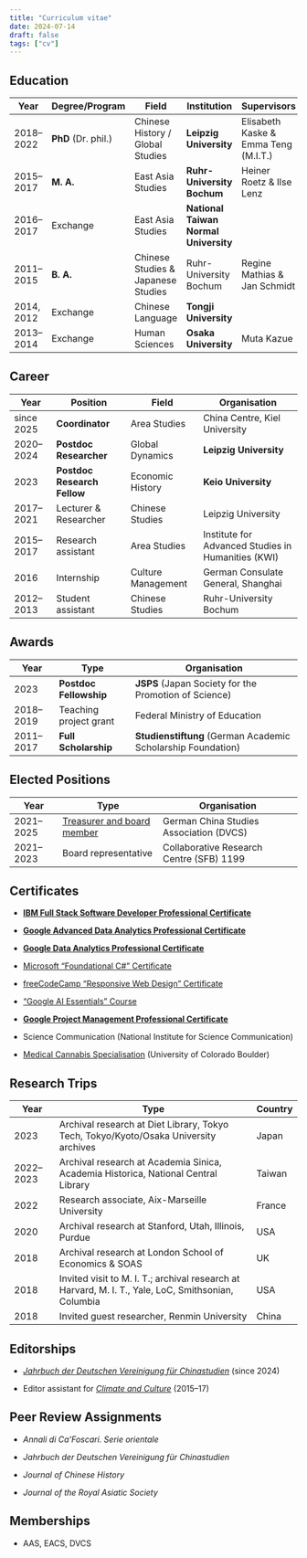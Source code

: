 ```yaml
---
title: "Curriculum vitae"
date: 2024-07-14
draft: false
tags: ["cv"]
---
```


## Education

| Year       | Degree/Program      | Field                              | Institution                           | Supervisors                          |
| ---------- | ------------------- | ---------------------------------- | ------------------------------------- | ------------------------------------ |
| 2018–2022  | **PhD** (Dr. phil.) | Chinese History / Global Studies   | **Leipzig University**                | Elisabeth Kaske & Emma Teng (M.I.T.) |
| 2015–2017  | **M. A.**           | East Asia Studies                  | **Ruhr-University Bochum**            | Heiner Roetz & Ilse Lenz             |
| 2016–2017  | Exchange            | East Asia Studies                  | **National Taiwan Normal University** |                                      |
| 2011–2015  | **B. A.**           | Chinese Studies & Japanese Studies | Ruhr-University Bochum                | Regine Mathias & Jan Schmidt         |
| 2014, 2012 | Exchange            | Chinese Language                   | **Tongji University**                 |                                      |
| 2013–2014  | Exchange            | Human Sciences                     | **Osaka University**                  | Muta Kazue                           |

## Career

| Year       | Position                    | Field              | Organisation                                       |
| ---------- | --------------------------- | ------------------ | -------------------------------------------------- |
| since 2025 | **Coordinator**             | Area Studies       | China Centre, Kiel University                      |
| 2020–2024  | **Postdoc Researcher**      | Global Dynamics    | **Leipzig University**                             |
| 2023       | **Postdoc Research Fellow** | Economic History   | **Keio University**                                |
| 2017–2021  | Lecturer & Researcher       | Chinese Studies    | Leipzig University                                 |
| 2015–2017  | Research assistant          | Area Studies       | Institute for Advanced Studies in Humanities (KWI) |
| 2016       | Internship                  | Culture Management | German Consulate General, Shanghai                 |
| 2012–2013  | Student assistant           | Chinese Studies    | Ruhr-University Bochum                             |

## Awards

| Year      | Type                   | Organisation                                                 |
| --------- | ---------------------- | ------------------------------------------------------------ |
| 2023      | **Postdoc Fellowship** | **JSPS** (Japan Society for the Promotion of Science)        |
| 2018–2019 | Teaching project grant | Federal Ministry of Education                                |
| 2011–2017 | **Full Scholarship**   | **Studienstiftung** (German Academic Scholarship Foundation) |

## Elected Positions

| Year      | Type                                                          | Organisation                             |
| --------- | ------------------------------------------------------------- | ---------------------------------------- |
| 2021–2025 | [Treasurer and board member](https://dvcs.eu/vorstand_en.php) | German China Studies Association (DVCS)  |
| 2021–2023 | Board representative                                          | Collaborative Research Centre (SFB) 1199 |

## Certificates

+ **[IBM Full Stack Software Developer Professional Certificate](https://coursera.org/share/166c9d4539379c0ac28dd6bf811eeca2)**

+ **[Google Advanced Data Analytics Professional Certificate](https://coursera.org/share/d1b68eb35cabed11e6ceee1fc9e1f20c)**

+ [**Google Data Analytics Professional Certificate**](https://coursera.org/share/2d08c6326db8b3daae1a9ecc8438d700)

+ [Microsoft “Foundational C#” Certificate](https://www.freecodecamp.org/certification/fcc44570c3e-2467-4253-bbd3-8da5eea6ff16/foundational-c-sharp-with-microsoft)

+ [freeCodeCamp “Responsive Web Design”  Certificate](https://www.freecodecamp.org/certification/fcc44570c3e-2467-4253-bbd3-8da5eea6ff16/responsive-web-design)

+ [“Google AI Essentials” Course](https://coursera.org/share/69afcd6af73426124b8940a20e14b83f)

+ [**Google Project Management Professional Certificate**](https://coursera.org/share/91580a032f98d661073ba68b8363f9ff)

+ Science Communication (National Institute for Science Communication)

+ [Medical Cannabis Specialisation](https://coursera.org/share/42a30d066c27eda73bc520b073c6e1ea) (University of Colorado Boulder)

## Research Trips

| Year      | Type                                                                                                | Country |
| --------- | --------------------------------------------------------------------------------------------------- | ------- |
| 2023      | Archival research at Diet Library, Tokyo Tech, Tokyo/Kyoto/Osaka University archives                | Japan   |
| 2022–2023 | Archival research at Academia Sinica, Academia Historica, National Central Library                  | Taiwan  |
| 2022      | Research associate, Aix-Marseille University                                                        | France  |
| 2020      | Archival research at Stanford, Utah, Illinois, Purdue                                               | USA     |
| 2018      | Archival research at London School of Economics & SOAS                                              | UK      |
| 2018      | Invited visit to M. I. T.; archival research at Harvard, M. I. T., Yale, LoC, Smithsonian, Columbia | USA     |
| 2018      | Invited guest researcher, Renmin University                                                         | China   |

## Editorships

+ [*Jahrbuch der Deutschen Vereinigung für Chinastudien*](https://www.harrassowitz-verlag.de/reihe_393.ahtml) (since 2024)

+ Editor assistant for [*Climate and Culture*](https://brill.com/display/serial/CLAC) (2015–17)

## Peer Review Assignments

+ *Annali di Ca'Foscari. Serie orientale*

+ *Jahrbuch der Deutschen Vereinigung für Chinastudien*

+ *Journal of Chinese History*

+ *Journal of the Royal Asiatic Society*

## Memberships

+ AAS, EACS, DVCS